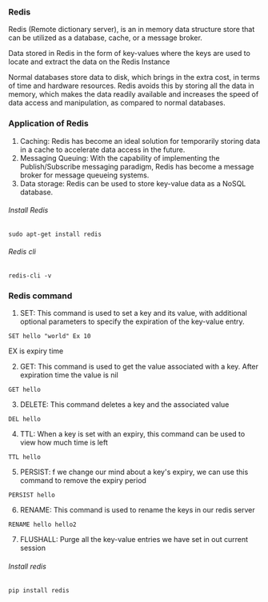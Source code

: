 ### Redis

Redis (Remote dictionary server), is an in memory data structure
store that can be utilized as a database, cache, or a message broker.


Data stored in Redis in the form of key-values where the keys are used to locate and extract the data
on the Redis Instance

Normal databases store data to disk, which brings in the extra cost, in terms of time and hardware resources.
Redis avoids this by storing all the data in memory, which makes 
the data readily available and increases the speed of data access and manipulation, as compared to normal
databases.


### Application of Redis

1. Caching: Redis has become an ideal solution for temporarily storing data in a cache to accelerate data access in the future.
2. Messaging Queuing: With the capability of implementing the Publish/Subscribe messaging paradigm, Redis has become a message broker for message queueing systems.
3. Data storage: Redis can be used to store key-value data as a NoSQL database.

###### Install Redis

```
sudo apt-get install redis
```

###### Redis cli

```
redis-cli -v
```

### Redis command

1. SET: This command is used to set a key and its value, with additional
optional parameters to specify the expiration of the key-value entry.

```
SET hello "world" Ex 10
```

EX is expiry time

2. GET: This command is used to get the value
associated with a key. After expiration time the value is nil

```
GET hello
```

3. DELETE: This command deletes a key and the associated value
```
DEL hello
```

4. TTL: When a key is set with an expiry, this command can be used to view how much time is left
```
TTL hello
```

5. PERSIST: f we change our mind about a key's expiry, we can use this command to remove the expiry period
```
PERSIST hello
```

6. RENAME: This command is used to rename the keys in our redis server
```
RENAME hello hello2
```

7. FLUSHALL: Purge all the key-value entries we have set in out current session

###### Install redis

```
pip install redis
```